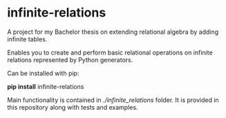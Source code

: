 # infinite-relations
A project for my Bachelor thesis on extending relational algebra by adding infinite tables.

Enables you to create and perform basic relational operations on infinite relations represented by Python generators.

Can be installed with pip:

**pip install** infinite-relations

Main functionality is contained in *./infinite_relations* folder.
It is provided in this repository along with tests and examples.
